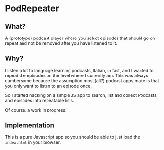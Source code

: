 # PodRepeater

## What?

A (prototype) podcast player where you select episodes that should go on repeat and not be removed after you have listened to it.

## Why?

I listen a lot to language learning podcasts, Italian, in fact, and I wanted to repeat the episodes on the level where I currently am.
This was always cumbersome because the assumption most (all?) podcast apps make is that you only want to listen to an episode once.

So I started hacking on a simple JS app to search, list and collect Podcasts and episodes into repeatable lists.

Of course, a work in progress.

## Implementation

This is a pure Javascript app so you should be able to just load the `index.html` in your browser.
